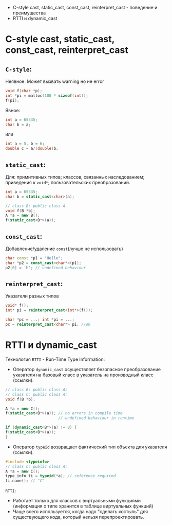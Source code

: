 - C-style cast, static_cast, const_cast, reinterpret_cast - поведение и преимущества
- RTTI и dynamic_cast

# C-style cast, static_cast, const_cast, reinterpret_cast

## `C-style`:
Неявное:
Может вызвать warning но не error
```c
void f(char *p);
int *pi = malloc(100 * sizeof(int));
f(pi);
```

Явное:
```c
int a = 65535;
char b = a;
```
или
```c
int a = 5, b = 6;
double c = a/(double)b;
```

## `static_cast`:
Для: примитивных типов; классов, связанных наследованием; приведения к `void*`; пользовательских преобразований.
```cpp
int a = 65535;
char b = static_cast<char>(a);

// class B: public class A
void f(B *b);
A *a = new B();
f(static_cast<B*>(a));
```

## `const_cast`:
Добавление/удаление `const`(лучше не использовать)
```cpp
char const *p1 = "Hello";
char *p2 = const_cast<char*>(p1);
p2[0] = 'h'; // undefined behaviour
```

## `reinterpret_cast`:
Указатели разных типов
```cpp
void* f();
int* pi = reinterpret_cast<int*>(f());

char *pc = ...; int *pi = ...;
pc = reinterpret_cast<char*> pi; //ok
```

# RTTI и dynamic_cast


Технология `RTTI` - Run-Time Type Information:
* Оператор `dynamic_cast` осуществляет безопасное преобразование указателя на базовый класс в указатель на производный класс (ссылки).
```cpp
// class B: public class A;
// class C: public class A;
void f(B *b);

A *a = new C();
f(static_cast<B*>(a)); // no errors in compile time
					   // undefined behaviour in runtime

if (dynamic_cast<B*>(a) != 0) {
f(static_cast<B*>(a));
}
```

* Оператор `typeid` возвращает фактический тип объекта для указателя (ссылки).
```cpp
#include <typeinfo>
// class C: public class A;
A *a = new C();
type_info ti = typeid(*a); // reference required
ti.name(); // "C"
```

`RTTI`:
* Работает только для классов  с виртуальными функциями (информация о типе хранится в таблице виртуальных функций)
* Чаще всего используется, когда надо "сделать костыль" для существующего кода, который нельзя перепроектировать.
